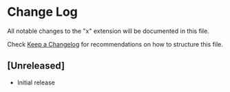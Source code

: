 # Change Log
All notable changes to the "x" extension will be documented in this file.

Check [Keep a Changelog](http://keepachangelog.com/) for recommendations on how to structure this file.

## [Unreleased]
- Initial release